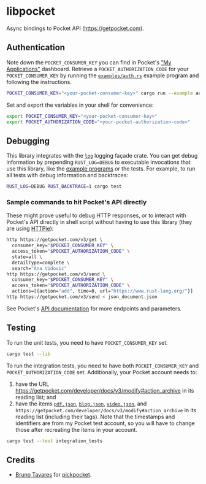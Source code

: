 # libpocket

Async bindings to Pocket API (https://getpocket.com).

## Authentication

Note down the `POCKET_CONSUMER_KEY` you can find in Pocket's ["My
Applications"] dashboard.  Retrieve a `POCKET_AUTHORIZATION_CODE` for your
`POCKET_CONSUMER_KEY` by running the [`examples/auth.rs`](examples/auth.rs)
example program and following the instructions.

```sh
POCKET_CONSUMER_KEY="<your-pocket-consumer-key>" cargo run --example auth
```

Set and export the variables in your shell for convenience:

```sh
export POCKET_CONSUMER_KEY="<your-pocket-consumer-key>"
export POCKET_AUTHORIZATION_CODE="<your-pocket-authorization-code>"
```

["My Applications"]: https://getpocket.com/developer/apps/

## Debugging

This library integrates with the [`log`] logging façade crate. You can get
debug information by prepending `RUST_LOG=DEBUG` to executable invocations that
use this library, like the [example programs] or the tests. For example, to run
all tests with debug information and backtraces:

```sh
RUST_LOG=DEBUG RUST_BACKTRACE=1 cargo test
```

[`log`]: https://docs.rs/log
[example programs]: [examples/]

### Sample commands to hit Pocket's API directly

These might prove useful to debug HTTP responses, or to interact with Pocket's
API directly in shell script without having to use this library (they are using
[HTTPie](https://httpie.io/)):

```sh
http https://getpocket.com/v3/get \
  consumer_key="$POCKET_CONSUMER_KEY" \
  access_token="$POCKET_AUTHORIZATION_CODE" \
  state=all \
  detailType=complete \
  search="Ana Vidovic"
http https://getpocket.com/v3/send \
  consumer_key="$POCKET_CONSUMER_KEY" \
  access_token="$POCKET_AUTHORIZATION_CODE" \
  actions=[{action="add", time=0, url="https://www.rust-lang.org/"}]
http https://getpocket.com/v3/send < json_document.json
```

See Pocket's [API documentation] for more endpoints and parameters.

[API documentation]: https://getpocket.com/developer/docs

## Testing

To run the unit tests, you need to have `POCKET_CONSUMER_KEY` set.

```sh
cargo test --lib
```

To run the integration tests, you need to have both `POCKET_CONSUMER_KEY` and
`POCKET_AUTHORIZATION_CODE` set. Additionally, your Pocket account needs to:

1. have the URL https://getpocket.com/developer/docs/v3/modify#action_archive
   in its reading list; and
1. have the items [`pdf.json`](res/pdf.json), [`blog.json`](res/blog.json),
   [`video.json`](res/video.json), and
   `https://getpocket.com/developer/docs/v3/modify#action_archive` in its
   reading list (including their tags). Note that the timestamps and
   identifiers are from my Pocket test account, so you will have to change
   those after recreating the items in your account.

```sh
cargo test --test integration_tests
```

## Credits

* [Bruno Tavares] for [pickpocket].

[Bruno Tavares]: https://github.com/bltavares
[pickpocket]: https://github.com/bltavares/pickpocket
